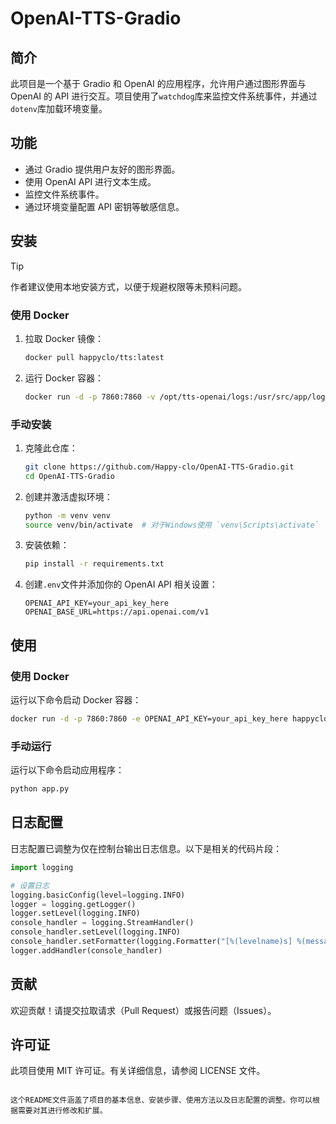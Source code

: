 # OpenAI-TTS-Gradio

## 简介

此项目是一个基于 Gradio 和 OpenAI 的应用程序，允许用户通过图形界面与 OpenAI 的 API 进行交互。项目使用了`watchdog`库来监控文件系统事件，并通过`dotenv`库加载环境变量。

## 功能

- 通过 Gradio 提供用户友好的图形界面。
- 使用 OpenAI API 进行文本生成。
- 监控文件系统事件。
- 通过环境变量配置 API 密钥等敏感信息。

## 安装

> [!TIP]
> 作者建议使用本地安装方式，以便于规避权限等未预料问题。

### 使用 Docker

1. 拉取 Docker 镜像：

   ```bash
   docker pull happyclo/tts:latest
   ```

2. 运行 Docker 容器：

   ```bash
   docker run -d -p 7860:7860 -v /opt/tts-openai/logs:/usr/src/app/logs /opt/tts-openai/.env:/usr/src/app/.env -e OPENAI_KEY=your_api_key_here happyclo/tts:latest
   ```

### 手动安装

1. 克隆此仓库：

   ```bash
   git clone https://github.com/Happy-clo/OpenAI-TTS-Gradio.git
   cd OpenAI-TTS-Gradio
   ```

2. 创建并激活虚拟环境：

   ```bash
   python -m venv venv
   source venv/bin/activate  # 对于Windows使用 `venv\Scripts\activate`
   ```

3. 安装依赖：

   ```bash
   pip install -r requirements.txt
   ```

4. 创建`.env`文件并添加你的 OpenAI API 相关设置：

   ```env
   OPENAI_API_KEY=your_api_key_here
   OPENAI_BASE_URL=https://api.openai.com/v1
   ```

## 使用

### 使用 Docker

运行以下命令启动 Docker 容器：

```bash
docker run -d -p 7860:7860 -e OPENAI_API_KEY=your_api_key_here happyclo/tts:latest
```

### 手动运行

运行以下命令启动应用程序：

```bash
python app.py
```

## 日志配置

日志配置已调整为仅在控制台输出日志信息。以下是相关的代码片段：

```python
import logging

# 设置日志
logging.basicConfig(level=logging.INFO)
logger = logging.getLogger()
logger.setLevel(logging.INFO)
console_handler = logging.StreamHandler()
console_handler.setLevel(logging.INFO)
console_handler.setFormatter(logging.Formatter("[%(levelname)s] %(message)s"))
logger.addHandler(console_handler)
```

## 贡献

欢迎贡献！请提交拉取请求（Pull Request）或报告问题（Issues）。

## 许可证

此项目使用 MIT 许可证。有关详细信息，请参阅 LICENSE 文件。

```

这个README文件涵盖了项目的基本信息、安装步骤、使用方法以及日志配置的调整。你可以根据需要对其进行修改和扩展。
```
